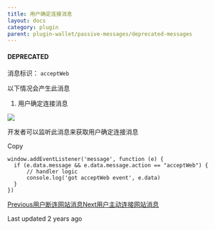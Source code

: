```yaml
---
title: 用户确定连接消息
layout: docs
category: plugin
parent: plugin-wallet/passive-messages/deprecated-messages
---
```


#### **DEPRECATED**

消息标识： `acceptWeb`

以下情况会产生此消息

  1. 用户确定连接消息

![](https://docs-zh.tronlink.org/~gitbook/image?url=https%3A%2F%2F1166523713-files.gitbook.io%2F%7E%2Ffiles%2Fv0%2Fb%2Fgitbook-x-prod.appspot.com%2Fo%2Fspaces%252FCXoQmcUHNY97twQ2Y2PY%252Fuploads%252FCUqxSxp5zvpWe3aCkWlh%252FacceptWeb.png%3Falt%3Dmedia%26token%3D60f79480-1e05-40a3-a36d-9415b8d8cdd8&width=300&dpr=4&quality=100&sign=f87cc77d&sv=2)

开发者可以监听此消息来获取用户确定连接消息

Copy

    window.addEventListener('message', function (e) {
      if (e.data.message && e.data.message.action == "acceptWeb") {
          // handler logic
          console.log('got acceptWeb event', e.data)
      }
    })

[Previous用户断连网站消息](https://docs-zh.tronlink.org/cha-jian-qian-bao/bei-dong-jie-shou-tronlink-cha-jian-de-xiao-xi/ji-jiang-fei-qi-de-xiao-xi/yong-hu-duan-lian-wang-zhan-xiao-xi)[Next用户主动连接网站消息](https://docs-zh.tronlink.org/cha-jian-qian-bao/bei-dong-jie-shou-tronlink-cha-jian-de-xiao-xi/ji-jiang-fei-qi-de-xiao-xi/yong-hu-zhu-dong-lian-jie-wang-zhan-xiao-xi)

Last updated 2 years ago